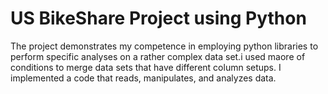 # US BikeShare Project using Python

The project demonstrates my  competence in employing python libraries to perform specific analyses on a rather complex data set.i used maore of conditions to merge data sets that have different column setups. I implemented a code that reads, manipulates, and analyzes data.

